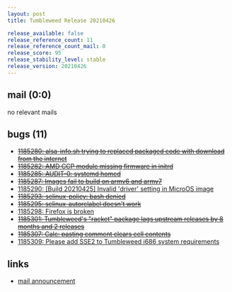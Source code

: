 ```yaml
---
layout: post
title: Tumbleweed Release 20210426

release_available: false
release_reference_count: 11
release_reference_count_mail: 0
release_score: 95
release_stability_level: stable
release_version: 20210426
---
```


## mail (0:0)

no relevant mails

## bugs (11)

<!--more-->

- ~~[1185280: alsa-info.sh trying to replaced packaged code with download from the internet](https://bugzilla.opensuse.org/show_bug.cgi?id=1185280)~~
- ~~[1185282: AMD CCP module missing firmware in initrd](https://bugzilla.opensuse.org/show_bug.cgi?id=1185282)~~
- ~~[1185285: AUDIT-0: systemd homed](https://bugzilla.opensuse.org/show_bug.cgi?id=1185285)~~
- ~~[1185287: Images fail to build on armv6 and armv7](https://bugzilla.opensuse.org/show_bug.cgi?id=1185287)~~
- [1185290: \[Build 20210425\] Invalid 'driver' setting in MicroOS image](https://bugzilla.opensuse.org/show_bug.cgi?id=1185290)
- ~~[1185293: selinux-policy: bash denied](https://bugzilla.opensuse.org/show_bug.cgi?id=1185293)~~
- ~~[1185295: selinux-autorelabel doesn't work](https://bugzilla.opensuse.org/show_bug.cgi?id=1185295)~~
- [1185298: Firefox is broken](https://bugzilla.opensuse.org/show_bug.cgi?id=1185298)
- ~~[1185301: Tumbleweed's "racket" package lags upstream releases by 8 months and 2 releases](https://bugzilla.opensuse.org/show_bug.cgi?id=1185301)~~
- ~~[1185307: Calc: pasting comment clears cell contents](https://bugzilla.opensuse.org/show_bug.cgi?id=1185307)~~
- [1185309: Please add SSE2 to Tumbleweed i686 system requirements](https://bugzilla.opensuse.org/show_bug.cgi?id=1185309)



## links

- [mail announcement](https://lists.opensuse.org/archives/list/factory@lists.opensuse.org/thread/JN6UAEDOJZCANCKMOBMJXQDCDC6RCUNE)
